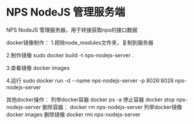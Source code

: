 # NPS NodeJS 管理服务端
NPS NodeJS 管理服务器，用于转接获取nps的接口数据

docker镜像制作：
1.把除node_modules文件夹，复制到服务器

2.制作镜像
sudo docker build -t nps-nodejs-server .

3.查看镜像
docker images

4.运行
sudo docker run -d --name nps-nodejs-server -p 8026:8026 nps-nodejs-server

其他docker操作：
列举docker容器 	docker ps -a
停止容器			docker stop nps-nodejs-server
删除容器：		docker rm nps-nodejs-server
列举docker镜像	docker images
删除镜像			docker rmi nps-nodejs-server

